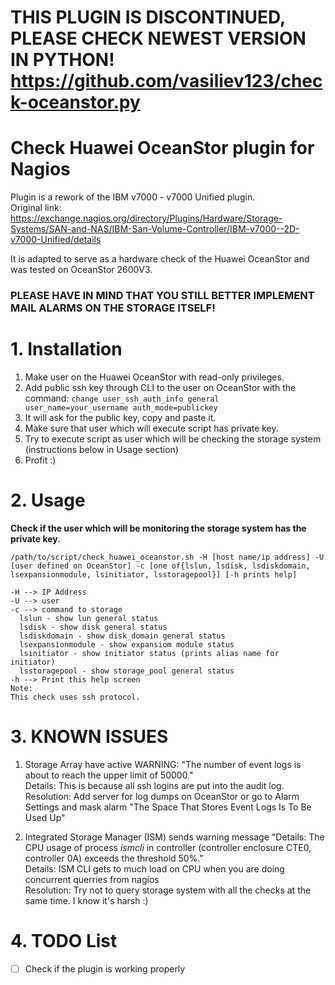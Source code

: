 # THIS PLUGIN IS DISCONTINUED, PLEASE CHECK NEWEST VERSION IN PYTHON! https://github.com/vasiliev123/check-oceanstor.py

# Check Huawei OceanStor plugin for Nagios
Plugin is a rework of the IBM v7000 - v7000 Unified plugin.\
Original link:\
https://exchange.nagios.org/directory/Plugins/Hardware/Storage-Systems/SAN-and-NAS/IBM-San-Volume-Controller/IBM-v7000--2D-v7000-Unified/details

It is adapted to serve as a hardware check of the Huawei OceanStor and was tested on OceanStor 2600V3.

### PLEASE HAVE IN MIND THAT YOU STILL BETTER IMPLEMENT MAIL ALARMS ON THE STORAGE ITSELF!

# 1. Installation
1. Make user on the Huawei OceanStor with read-only privileges.
2. Add public ssh key through CLI to the user on OceanStor with the command: ```change user_ssh_auth_info general user_name=your_username auth_mode=publickey```
3. It will ask for the public key, copy and paste it.
4. Make sure that user which will execute script has private key.
5. Try to execute script as user which will be checking the storage system (instructions below in Usage section)
6. Profit :)

# 2. Usage
**Check if the user which will be monitoring the storage system has the private key.**

```
/path/to/script/check_huawei_oceanstor.sh -H [host name/ip address] -U [user defined on OceanStor] -c [one of{lslun, lsdisk, lsdiskdomain, lsexpansionmodule, lsinitiator, lsstoragepool}] [-h prints help]

-H --> IP Address
-U --> user
-c --> command to storage
  lslun - show lun general status
  lsdisk - show disk general status
  lsdiskdomain - show disk_domain general status
  lsexpansionmodule - show expansiom module status
  lsinitiator - show initiator status (prints alias name for initiator)
  lsstoragepool - show storage_pool general status
-h --> Print this help screen
Note:
This check uses ssh protocol.
```
# 3. KNOWN ISSUES
1. Storage Array have active WARNING: "The number of event logs is about to reach the upper limit of 50000."\
Details: This is because all ssh logins are put into the audit log.\
Resolution: Add server for log dumps on OceanStor or go to Alarm Settings and mask alarm "The Space That Stores Event Logs Is To Be Used Up"


2. Integrated Storage Manager (ISM) sends warning message "Details: The CPU usage of process *ismcli* in controller (controller enclosure CTE0, controller 0A) exceeds the threshold 50%."\
Details: ISM CLI gets to much load on CPU when you are doing concurrent querries from nagios\
Resolution: Try not to query storage system with all the checks at the same time. I know it's harsh :)

# 4. TODO List
- [ ] Check if the plugin is working properly
